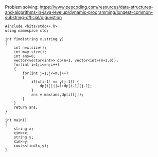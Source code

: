 Problem solving: https://www.pepcoding.com/resources/data-structures-and-algorithms-in-java-levelup/dynamic-programming/longest-common-substring-official/ojquestion

```
#include <bits/stdc++.h>
using namespace std;

int find(string x,string y)
{
    int n=x.size();
    int m=y.size();
    int ans=0;
    vector<vector<int>> dp(n+1, vector<int>(m+1,0));
    for(int i=1;i<=n;i++)
    {
        for(int j=1;j<=m;j++)
        {
            if(x[i-1] == y[j-1]) {
                dp[i][j]=1+dp[i-1][j-1];
            }
            ans = max(ans,dp[i][j]);
        }
    }
    return ans;
}

int main()
{
    string x;
    cin>>x;
    string y;
    cin>>y;
    cout<<find(x,y);
}

```

